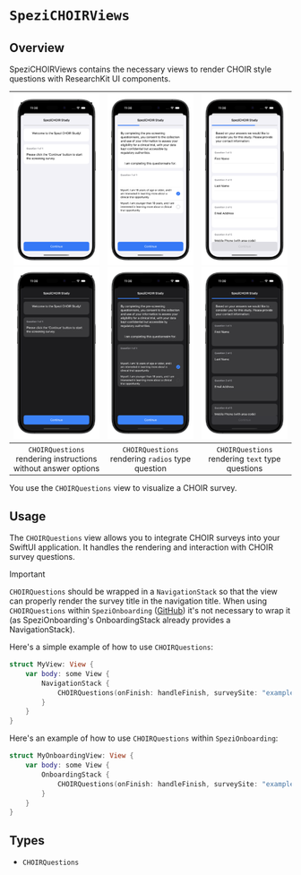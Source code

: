 # ``SpeziCHOIRViews``

<!--

This source file is part of the Stanford Spezi open source project

SPDX-FileCopyrightText: 2022 Stanford University and the project authors (see CONTRIBUTORS.md)

SPDX-License-Identifier: MIT
       
-->

## Overview

SpeziCHOIRViews contains the necessary views to render CHOIR style questions with ResearchKit UI components.

|![Screenshot of question without answer fields](Sources/SpeziCHOIRViews/SpeziCHOIRViews.docc/Resources/EmptyQuestion.png#gh-light-mode-only) ![Screenshot of question without answer fields](Sources/SpeziCHOIRViews/SpeziCHOIRViews.docc/Resources/EmptyQuestion~dark.png#gh-dark-mode-only)|![Screenshot of question with `radios` type answer field](Sources/SpeziCHOIRViews/SpeziCHOIRViews.docc/Resources/RadioQuestion.png#gh-light-mode-only) ![Screenshot of question with `radios` type answer field](Sources/SpeziCHOIRViews/SpeziCHOIRViews.docc/Resources/RadioQuestion~dark.png#gh-dark-mode-only)| ![Screenshot of question with `text` type answer fields ](Sources/SpeziCHOIRViews/SpeziCHOIRViews.docc/Resources/TextQuestion.png#gh-light-mode-only) ![Screenshot of question with `text` type answer fields](Sources/SpeziCHOIRViews/SpeziCHOIRViews.docc/Resources/TextQuestion~dark.png#gh-dark-mode-only) |
|:--:|:--:|:--:|
|`CHOIRQuestions` rendering instructions without answer options|`CHOIRQuestions` rendering `radios` type question|`CHOIRQuestions` rendering `text` type questions|

You use the `CHOIRQuestions` view to visualize a CHOIR survey.


## Usage

The `CHOIRQuestions` view allows you to integrate CHOIR surveys into your SwiftUI application. It handles the rendering and interaction with CHOIR survey questions.

> [!IMPORTANT]
> `CHOIRQuestions` should be wrapped in a `NavigationStack` so that the view can properly render the survey title in the navigation title. When using `CHOIRQuestions` within ``SpeziOnboarding`` ([GitHub](https://github.com/StanfordSpezi/SpeziOnboarding)) it's not necessary to wrap it (as SpeziOnboarding's OnboardingStack already provides a NavigationStack).

Here's a simple example of how to use `CHOIRQuestions`:
```swift
struct MyView: View {
    var body: some View {
        NavigationStack {
            CHOIRQuestions(onFinish: handleFinish, surveySite: "example-survey")
        }
    }
}
```

Here's an example of how to use `CHOIRQuestions` within ``SpeziOnboarding``:
```swift
struct MyOnboardingView: View {
    var body: some View {
        OnboardingStack {
            CHOIRQuestions(onFinish: handleFinish, surveySite: "example-survey")
        }
    }
}
```

## Types

- ``CHOIRQuestions``
